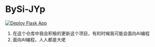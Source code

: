 # BySi-JYp
[![Deploy Flask App](https://github.com/HuCloud-CN/BySi-JYp/actions/workflows/main.yml/badge.svg)](https://github.com/HuCloud-CN/BySi-JYp/actions/workflows/main.yml)
1. 在这个仓库中我会积极的更新这个项目，有的时候我可能会面向AI编程
2. 面向AI编程，人人都是大佬